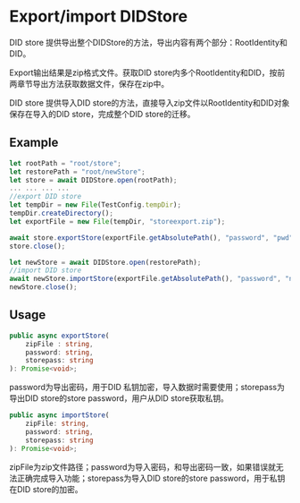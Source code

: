 # Export/import DIDStore

DID store 提供导出整个DIDStore的方法，导出内容有两个部分：RootIdentity和DID。

Export输出结果是zip格式文件。获取DID store内多个RootIdentity和DID，按前两章节导出方法获取数据文件，保存在zip中。

DID store 提供导入DID store的方法，直接导入zip文件以RootIdentity和DID对象保存在导入的DID store，完成整个DID store的迁移。

## Example

```typescript
let rootPath = "root/store";
let restorePath = "root/newStore";
let store = await DIDStore.open(rootPath);
... ... ... ... 
//export DID store
let tempDir = new File(TestConfig.tempDir);
tempDir.createDirectory();
let exportFile = new File(tempDir, "storeexport.zip");

await store.exportStore(exportFile.getAbsolutePath(), "password", "pwd");
store.close();

let newStore = await DIDStore.open(restorePath);
//import DID store
await newStore.importStore(exportFile.getAbsolutePath(), "password", "newpwd");
newStore.close();
```

## Usage

```typescript
public async exportStore(
    zipFile : string,
    password: string,
    storepass: string
): Promise<void>;
```

password为导出密码，用于DID 私钥加密，导入数据时需要使用；storepass为导出DID store的store password，用户从DID store获取私钥。

```typescript
public async importStore(
    zipFile: string,
    password: string,
    storepass: string
): Promise<void>;
```

zipFile为zip文件路径；password为导入密码，和导出密码一致，如果错误就无法正确完成导入功能；storepass为导入DID store的store password，用于私钥在DID store的加密。
